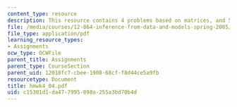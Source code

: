 ```yaml
---
content_type: resource
description: This resource contains 4 problems based on matrices, and SVD.
file: /media/courses/12-864-inference-from-data-and-models-spring-2005/c15301d1da477995098a255a3bd70b4d_hmwk4_04.pdf
file_type: application/pdf
learning_resource_types:
- Assignments
ocw_type: OCWFile
parent_title: Assignments
parent_type: CourseSection
parent_uid: 12018fc7-cbee-1908-68cf-f8d44ce5a9fb
resourcetype: Document
title: hmwk4_04.pdf
uid: c15301d1-da47-7995-098a-255a3bd70b4d
---
```

